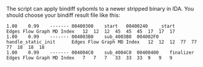 The script can apply bindiff sybomls to a newer stripped binary in IDA.
You should choose your bindiff result file like this:
```
1.00	0.99	-------	00400300	start	00400240	_start	 	Edges Flow Graph MD Index	12	12	12	45	45	45	17	17	17
1.00	0.99	-------	004003B0	sub_4003B0	004002F0	handle_static_init	 	Edges Flow Graph MD Index	12	12	12	77	77	77	18	18	18
1.00	0.99	-------	004004C0	sub_4004C0	00400400	finalizer	 	Edges Flow Graph MD Index	7	7	7	33	33	33	9	9	9
```
